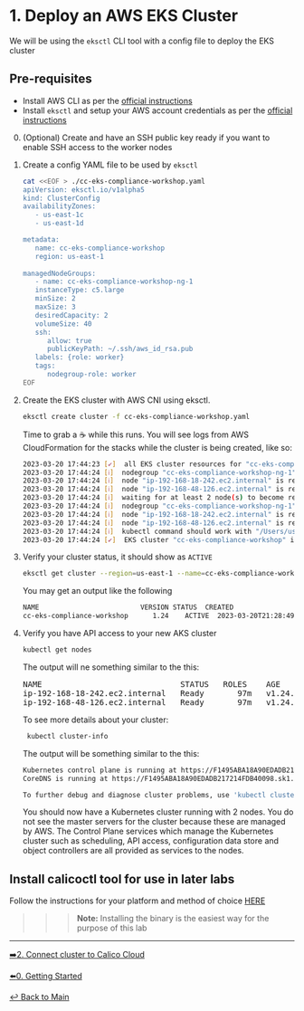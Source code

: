 # 1. Deploy an AWS EKS Cluster

We will be using the ```eksctl``` CLI tool with a config file to deploy the EKS cluster

## Pre-requisites

- Install AWS CLI as per the [official instructions](https://docs.aws.amazon.com/cli/latest/userguide/getting-started-install.html)
- Install ```eksctl``` and setup your AWS account credentials as per the [official instructions](https://github.com/weaveworks/eksctl#installation)

0. (Optional) Create and have an SSH public key ready if you want to enable SSH access to the worker nodes

1. Create a config YAML file to be used by ```eksctl```

   ```bash
   cat <<EOF > ./cc-eks-compliance-workshop.yaml
   apiVersion: eksctl.io/v1alpha5
   kind: ClusterConfig
   availabilityZones:
      - us-east-1c
      - us-east-1d

   metadata:
      name: cc-eks-compliance-workshop
      region: us-east-1
      
   managedNodeGroups:
      - name: cc-eks-compliance-workshop-ng-1
      instanceType: c5.large
      minSize: 2
      maxSize: 3
      desiredCapacity: 2
      volumeSize: 40
      ssh:
         allow: true
         publicKeyPath: ~/.ssh/aws_id_rsa.pub
      labels: {role: worker}
      tags:
         nodegroup-role: worker
   EOF
   ```

2. Create the EKS cluster with AWS CNI using eksctl.

   ```bash
   eksctl create cluster -f cc-eks-compliance-workshop.yaml
   ```

   Time to grab a :coffee: while this runs. You will see logs from AWS CloudFormation for the stacks while the cluster is being created, like so:

   ```bash
   2023-03-20 17:44:23 [✔]  all EKS cluster resources for "cc-eks-compliance-workshop" have been created
   2023-03-20 17:44:24 [ℹ]  nodegroup "cc-eks-compliance-workshop-ng-1" has 2 node(s)
   2023-03-20 17:44:24 [ℹ]  node "ip-192-168-18-242.ec2.internal" is ready
   2023-03-20 17:44:24 [ℹ]  node "ip-192-168-48-126.ec2.internal" is ready
   2023-03-20 17:44:24 [ℹ]  waiting for at least 2 node(s) to become ready in "cc-eks-compliance-workshop-ng-1"
   2023-03-20 17:44:24 [ℹ]  nodegroup "cc-eks-compliance-workshop-ng-1" has 2 node(s)
   2023-03-20 17:44:24 [ℹ]  node "ip-192-168-18-242.ec2.internal" is ready
   2023-03-20 17:44:24 [ℹ]  node "ip-192-168-48-126.ec2.internal" is ready
   2023-03-20 17:44:24 [ℹ]  kubectl command should work with "/Users/user/.kube/config", try 'kubectl get nodes'
   2023-03-20 17:44:24 [✔]  EKS cluster "cc-eks-compliance-workshop" in "us-east-1" region is ready
   ```

3. Verify your cluster status, it should show as ```ACTIVE```

   ```bash
   eksctl get cluster --region=us-east-1 --name=cc-eks-compliance-workshop
   ```

   You may get an output like the following

   ```bash
   NAME                         VERSION STATUS  CREATED                 VPC                   SUBNETS                                                                                                 SECURITYGROUPS          PROVIDER
   cc-eks-compliance-workshop      1.24    ACTIVE  2023-03-20T21:28:49Z    vpc-078c6e3207e83fdf6   subnet-02bfed82dd9ff1fb0,subnet-0368fbf1efa78d4a4,subnet-0433d63cf31349a0d,subnet-05aa06443f70f4655     sg-0e04e814a00712d99    EKS
   ```


4. Verify you have API access to your new AKS cluster

   ```bash
   kubectl get nodes
   ```

   The output will ne something similar to the this:

   <pre>
   NAME                             STATUS   ROLES    AGE   VERSION
   ip-192-168-18-242.ec2.internal   Ready    <none>   97m   v1.24.10-eks-48e63af
   ip-192-168-48-126.ec2.internal   Ready    <none>   97m   v1.24.10-eks-48e63af
   </pre>

   To see more details about your cluster:

   ```bash
    kubectl cluster-info
   ```

   The output will be something similar to the this:

   ```bash
   Kubernetes control plane is running at https://F1495ABA18A90EDADB217214FDB40098.sk1.us-east-1.eks.amazonaws.com
   CoreDNS is running at https://F1495ABA18A90EDADB217214FDB40098.sk1.us-east-1.eks.amazonaws.com/api/v1/namespaces/kube-system/services/kube-dns:dns/proxy

   To further debug and diagnose cluster problems, use 'kubectl cluster-info dump'.
   ```

   You should now have a Kubernetes cluster running with 2 nodes. You do not see the master servers for the cluster because these are managed by AWS. The Control Plane services which manage the Kubernetes cluster such as scheduling, API access, configuration data store and object controllers are all provided as services to the nodes.

## Install calicoctl tool for use in later labs

Follow the instructions for your platform and method of choice [HERE](https://docs.tigera.io/calico/3.25/operations/calicoctl/install)<br>

>>>**Note:** Installing the binary is the easiest way for the purpose of this lab

---

[:arrow_right:2. Connect cluster to Calico Cloud](../2.%20Connect%20CC/readme.md) <br>

[:arrow_left:0. Getting Started](../0.%20Getting%20Started/readme.md)

[:leftwards_arrow_with_hook: Back to Main](../README.md)  
